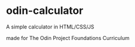 # odin-calculator

A simple calculator in HTML/CSS/JS

made for The Odin Project Foundations Curriculum
